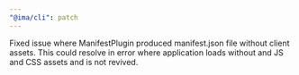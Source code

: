```yaml
---
"@ima/cli": patch
---
```


Fixed issue where ManifestPlugin produced manifest.json file without client assets. This could resolve in error where application loads without and JS and CSS assets and is not revived.
